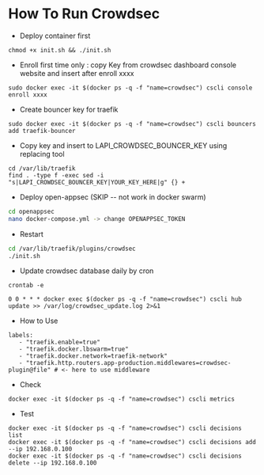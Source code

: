 # How To Run Crowdsec

- Deploy container first
  
```shell
chmod +x init.sh && ./init.sh
```

- Enroll first time only : copy Key from crowdsec dashboard console website and insert after enroll xxxx

```shell
sudo docker exec -it $(docker ps -q -f "name=crowdsec") cscli console enroll xxxx
```

- Create bouncer key for traefik

```shell
sudo docker exec -it $(docker ps -q -f "name=crowdsec") cscli bouncers add traefik-bouncer
```

- Copy key and insert to LAPI_CROWDSEC_BOUNCER_KEY using replacing tool

```shell
cd /var/lib/traefik
find . -type f -exec sed -i "s|LAPI_CROWDSEC_BOUNCER_KEY|YOUR_KEY_HERE|g" {} +
```

- Deploy open-appsec (SKIP -- not work in docker swarm)

```sh
cd openappsec
nano docker-compose.yml -> change OPENAPPSEC_TOKEN
```

- Restart

```sh
cd /var/lib/traefik/plugins/crowdsec
./init.sh
```

- Update crowdsec database daily by cron

```shell
crontab -e

0 0 * * * docker exec $(docker ps -q -f "name=crowdsec") cscli hub update >> /var/log/crowdsec_update.log 2>&1
```

- How to Use

```shell
labels:
   - "traefik.enable=true"
   - "traefik.docker.lbswarm=true"
   - "traefik.docker.network=traefik-network"
   - "traefik.http.routers.app-production.middlewares=crowdsec-plugin@file" # <- here to use middleware
```

- Check

```shell
docker exec -it $(docker ps -q -f "name=crowdsec") cscli metrics
```

- Test

```shell
docker exec -it $(docker ps -q -f "name=crowdsec") cscli decisions list
docker exec -it $(docker ps -q -f "name=crowdsec") cscli decisions add --ip 192.168.0.100
docker exec -it $(docker ps -q -f "name=crowdsec") cscli decisions delete --ip 192.168.0.100
```
